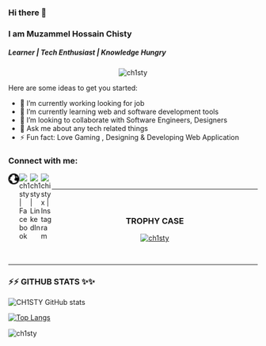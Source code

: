 ### Hi there 👋

### I am Muzammel Hossain Chisty 
<h5> Learner | Tech Enthusiast | Knowledge Hungry </h5>
 
<p align="center"> <img src="https://komarev.com/ghpvc/?username=ch1sty&label=Profile%20views&color=0e75b6&style=social" alt="ch1sty" /> </p>

Here are some ideas to get you started:

- 🔭 I’m currently working looking for job
- 🌱 I’m currently learning web and software development tools
- 👯 I’m looking to collaborate with Software Engineers, Designers
- 💬 Ask me about any tech related things
- ⚡ Fun fact: Love Gaming , Designing & Developing Web Application

### Connect with me:
[<img align="left" alt="ch1sty.github.io" width="22px" src="https://raw.githubusercontent.com/iconic/open-iconic/master/svg/globe.svg" />][website]
[<img align="left" alt="ch1sty | Facebook" width="22px" src="https://cdn.jsdelivr.net/npm/simple-icons@v3/icons/facebook.svg" />][facebook]
[<img align="left" alt="ch1sty | LinkedIn" width="22px" src="https://cdn.jsdelivr.net/npm/simple-icons@v3/icons/linkedin.svg" />][linkedin]
[<img align="left" alt="chistyx | Instagram" width="22px" src="https://cdn.jsdelivr.net/npm/simple-icons@v3/icons/instagram.svg" />][instagram]

<br />
<hr><br>
<h3 align="center">TROPHY CASE</h3>
<p align="center" style="text:justify"> <a href="https://github.com/ryo-ma/github-profile-trophy"><img src="https://github-profile-trophy.vercel.app/?username=ch1sty" alt="ch1sty" /></a> </p>
<br>
<hr>



### ⚡⚡ GITHUB STATS ✨✨
![CH1STY GitHub stats](https://github-readme-stats.vercel.app/api?username=CH1STY&show_icons=true&theme=radical)

[![Top Langs](https://github-readme-stats.vercel.app/api/top-langs/?username=CH1STY&langs_count=8)](https://github.com/anuraghazra/github-readme-stats) 

<p><img align="center" src="https://github-readme-streak-stats.herokuapp.com/?user=ch1sty&" alt="ch1sty" /></p>


[website]: https://ch1sty.github.io
[facebook]: https://www.facebook.com/CH1STY
[linkedin]: https://www.linkedin.com/in/ch1sty/
[instagram]: https://www.instagram.com/chistyx/
